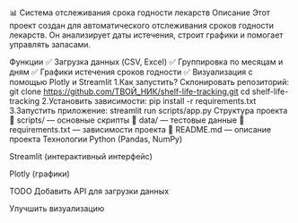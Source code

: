 📊 Система отслеживания срока годности лекарств
Описание
Этот проект создан для автоматического отслеживания сроков годности лекарств. Он анализирует даты истечения, строит графики и помогает управлять запасами.

Функции
✅ Загрузка данных (CSV, Excel)
✅ Группировка по месяцам и дням
✅ Графики истечения сроков годности
✅ Визуализация с помощью Plotly и Streamlit
1.Как запустить?
Склонировать репозиторий:
git clone https://github.com/ТВОЙ_НИК/shelf-life-tracking.git
cd shelf-life-tracking
2.Установить зависимости:
pip install -r requirements.txt
3.Запустить приложение:
streamlit run scripts/app.py
Структура проекта
📂 scripts/ — основные скрипты
📂 data/ — тестовые данные
📄 requirements.txt — зависимости проекта
📄 README.md — описание проекта
Технологии
Python (Pandas, NumPy)

Streamlit (интерактивный интерфейс)

Plotly (графики)

TODO
 Добавить API для загрузки данных

 Улучшить визуализацию

